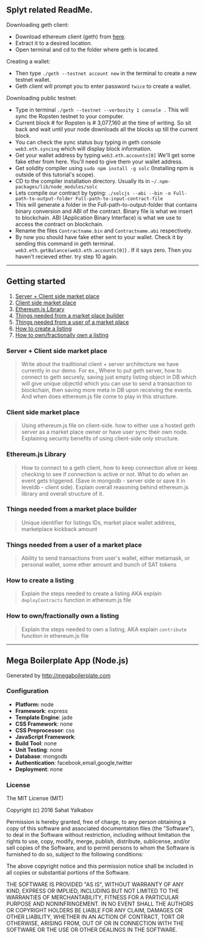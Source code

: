 
## Splyt related ReadMe.

Downloading geth client:

- Download ethereum client (geth) from [here](https://geth.ethereum.org/downloads/).
-  Extract it to a desired location.
-  Open terminal and cd to the folder where geth is located.

Creating a wallet:

-  Then type ```./geth --testnet account new``` in the terminal to create a new testnet wallet.
-  Geth client will prompt you to enter password `twice` to create a wallet.

Downloading public testnet:

-  Type in terminal ```./geth --testnet --verbosity 1 console .``` This will sync the Ropsten testnet to your computer.
-  Current block # for Ropsten is # 3,077,160 at the time of writing. So sit back and wait until your node downloads all the blocks up till the current block.
-  You can check the sync status buy typing in geth console ```web3.eth.syncing``` which will display block information.
-  Get your wallet address by typing ```web3.eth.accounts[0]``` We'll get some fake ether from here. You'll need to give them your  wallet address.
-  Get solidity compiler using ```sudo npm install -g solc``` (Installing npm is outside of this tutorial's scope).
-  CD to the compiler installation directory. Usually its in ```~/.npm-packages/lib/node_modules/solc```
-   Lets compile our contract by typing:  ```./solcjs --abi --bin -o Full-path-to-output-folder Full-path-to-input-contract-file```
- This will generate a folder in the Full-path-to-output-folder that contains binary conversion and ABI of the contract. Binary file is what we insert to blockchain. ABI (Application Binary Interface) is what we use to access the contract on blockchain.
- Rename the files ```Contractname.bin``` and ```Contractname.abi``` respectively.
- By now you should have fake ether sent to your wallet. Check it by sending this command in geth terminal. ```web3.eth.getBalance(web3.eth.accounts[0]```) . If it says zero. Then you haven't recieved ether. try step 10 again.
---
## Getting started
1. [Server + Client side market place](#server--client-side-market-place)
2. [Client side market place](#client-side-market-place)
3. [Ethereum.js Library](#ethereumjs-library)
4. [Things needed from a market place builder](#things-needed-from-a-market-place-builder)
5. [Things needed from a user of a market place](#things-needed-from-a-user-of-a-market-place)
6. [How to create a listing](#how-to-create-a-listing)
7. [How to own/fractionally own a listing](#how-to-ownfractionally-own-a-listing)


### Server + Client side market place

> Write about the traditional client + server architecture we have currently in our demo. For ex., Where to put geth server, how to connect to geth securely, saving just empty listing object in DB which will give unique objectId which you can use to send a transaction to blockchain, then saving more meta in DB upon receiving the events. And when does ethereum.js file come to play in this structure.

### Client side market place

> Using ethereum.js file on client-side. how to either use a hosted geth server as a market place owner or have user sync their own node. Explaining security benefits of using client-side only structure. 

### Ethereum.js Library
> How to connect to a geth client, how to keep connection alive or keep checking to see if connection is active or not. What to do when an event gets triggered. (Save in mongodb - server side or save it in leveldb - client side). Explain overall reasoning behind ethereum.js library and overall structure of it.

### Things needed from a market place builder
> Unique identifier for listings IDs, market place wallet address, marketplace kickback amount
### Things needed from a user of a market place
> Ability to send transactions from user's wallet, either metamask, or personal wallet, some ether amount and bunch of SAT tokens
### How to create a listing
> Explain the steps needed to create a listing AKA explain `deployContracts` function in ethereum.js file
### How to own/fractionally own a listing
> Explain the steps needed to own a listing, AKA explain `contribute` function in ethereum.js file
---------------------------------------------------


## Mega Boilerplate App (Node.js)

Generated by http://megaboilerplate.com

### Configuration
- **Platform:** node
- **Framework**: express
- **Template Engine**: jade
- **CSS Framework**: none
- **CSS Preprocessor**: css
- **JavaScript Framework**: 
- **Build Tool**: none
- **Unit Testing**: none
- **Database**: mongodb
- **Authentication**: facebook,email,google,twitter
- **Deployment**: none

### License
The MIT License (MIT)

Copyright (c) 2016 Sahat Yalkabov

Permission is hereby granted, free of charge, to any person obtaining a copy of this software and associated documentation files (the "Software"), to deal in the Software without restriction, including without limitation the rights to use, copy, modify, merge, publish, distribute, sublicense, and/or sell copies of the Software, and to permit persons to whom the Software is furnished to do so, subject to the following conditions:

The above copyright notice and this permission notice shall be included in all copies or substantial portions of the Software.

THE SOFTWARE IS PROVIDED "AS IS", WITHOUT WARRANTY OF ANY KIND, EXPRESS OR IMPLIED, INCLUDING BUT NOT LIMITED TO THE WARRANTIES OF MERCHANTABILITY, FITNESS FOR A PARTICULAR PURPOSE AND NONINFRINGEMENT. IN NO EVENT SHALL THE AUTHORS OR COPYRIGHT HOLDERS BE LIABLE FOR ANY CLAIM, DAMAGES OR OTHER LIABILITY, WHETHER IN AN ACTION OF CONTRACT, TORT OR OTHERWISE, ARISING FROM, OUT OF OR IN CONNECTION WITH THE SOFTWARE OR THE USE OR OTHER DEALINGS IN THE SOFTWARE.
